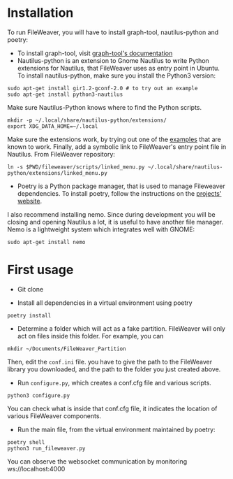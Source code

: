 Installation
===============

To run FileWeaver, you will have to install graph-tool, nautilus-python and poetry:
* To install graph-tool, visit [graph-tool's documentation](https://git.skewed.de/count0/graph-tool/-/wikis/installation-instructions)
* Nautilus-python is an extension to Gnome Nautilus to write Python extensions for Nautilus, that FileWeaver uses as entry point in Ubuntu. To install nautilus-python, make sure you install the Python3 version:
```
sudo apt-get install gir1.2-gconf-2.0 # to try out an example
sudo apt-get install python3-nautilus
```
Make sure Nautilus-Python knows where to find the Python scripts.

```
mkdir -p ~/.local/share/nautilus-python/extensions/
export XDG_DATA_HOME=~/.local
```

Make sure the extensions work, by trying out one of the [examples](https://gitlab.gnome.org/GNOME/nautilus-python/-/tree/master/examples) that are known to work. Finally, add a symbolic link to FileWeaver's entry point file in Nautilus. From FileWeaver repository:

```
ln -s $PWD/fileweaver/scripts/linked_menu.py ~/.local/share/nautilus-python/extensions/linked_menu.py
```

* Poetry is a Python package manager, that is used to manage Fileweaver dependencies. To install poetry, follow the instructions on the [projects' website](https://python-poetry.org/docs/#installation).

I also recommend installing nemo. Since during development you will be closing and opening Nautilus a lot, it is useful to have another file manager. Nemo is a lightweight system which integrates well with GNOME:

```
sudo apt-get install nemo
```

First usage
===============

* Git clone

* Install all dependencies in a virtual environment using poetry

```
poetry install
```

* Determine a folder which will act as a fake partition. FileWeaver will only act on files inside this folder. For example, you can

```
mkdir ~/Documents/FileWeaver_Partition
```

Then, edit the ``conf.ini`` file. you have to give the path to the FileWeaver library you downloaded, and the path to the folder you just created above.

* Run ``configure.py``, which creates a conf.cfg file and various scripts. 

```
python3 configure.py
```

You can check what is inside that conf.cfg file, it indicates the location of various FileWeaver components.

* Run the main file, from the virtual environment maintained by poetry:

```
poetry shell
python3 run_fileweaver.py
```

You can observe the websocket communication by monitoring ws://localhost:4000


